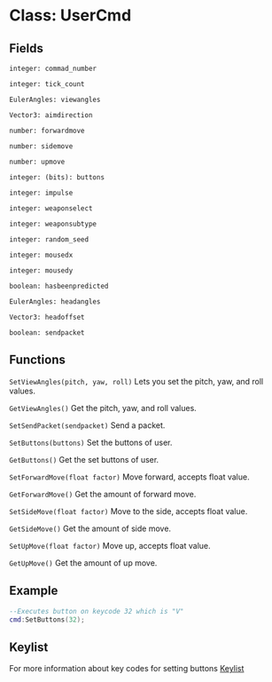 # Class: UserCmd

## Fields
```integer: commad_number```

```integer: tick_count```

```EulerAngles: viewangles```

```Vector3: aimdirection```

```number: forwardmove```

```number: sidemove```

```number: upmove```

```integer: (bits): buttons```

```integer: impulse```

```integer: weaponselect```

```integer: weaponsubtype```

```integer: random_seed```

```integer: mousedx```

```integer: mousedy```

```boolean: hasbeenpredicted```

```EulerAngles: headangles```

```Vector3: headoffset```

```boolean: sendpacket```


## Functions
```SetViewAngles(pitch, yaw, roll)``` Lets you set the pitch, yaw, and roll values.

```GetViewAngles()``` Get the pitch, yaw, and roll values.

```SetSendPacket(sendpacket)``` Send a packet.

```SetButtons(buttons)``` Set the buttons of user.

```GetButtons()``` Get the set buttons of user.

```SetForwardMove(float factor)``` Move forward, accepts float value.

```GetForwardMove()``` Get the amount of forward move.

```SetSideMove(float factor)``` Move to the side, accepts float value.

```GetSideMove()``` Get the amount of side move.

```SetUpMove(float factor)``` Move up, accepts float value.

```GetUpMove()``` Get the amount of up move.

## Example
```lua
--Executes button on keycode 32 which is "V"
cmd:SetButtons(32);
```

## Keylist
For more information about key codes for setting buttons
[Keylist](keylist.md)
